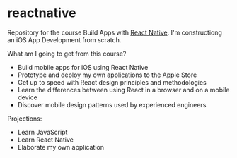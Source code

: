 # reactnative
Repository for the course Build Apps with [React Native](https://facebook.github.io/react-native/).
I'm constructiong an iOS App Development from scratch.

What am I going to get from this course?
* Build mobile apps for iOS using React Native
* Prototype and deploy my own applications to the Apple Store
* Get up to speed with React design principles and methodologies
* Learn the differences between using React in a browser and on a mobile device
* Discover mobile design patterns used by experienced engineers

Projections:
- Learn JavaScript
- Learn React Native
- Elaborate my own application
